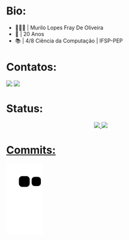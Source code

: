 <h1>Bio:</h1>

- 🧔🏻‍♂️ | Murilo Lopes Fray De Oliveira
- 📅 | 20 Anos
- 📚 | 4/8 Ciência da Computação | IFSP-PEP

<h1>Contatos:</h1>
 <div> 
  <a href = "mailto:murilofray01@gmail.com"><img src="https://img.shields.io/badge/Gmail-D14836?style=for-the-badge&logo=gmail&logoColor=white" target="_blank"></a>
  <a href="https://www.linkedin.com/in/murilo-lopes-419991196/" target="_blank"><img src="https://img.shields.io/badge/-LinkedIn-%230077B5?style=for-the-badge&logo=linkedin&logoColor=white" target="_blank"></a> 
  </div>
  
<h1>Status:</h1>
 <div>
<div align="center">
  <a href="https://github.com/MuriloFray">
  <img height="180em" src="https://github-readme-stats.vercel.app/api?username=MuriloFray&show_icons=true&theme=dracula&include_all_commits=true&count_private=true"/>
  <img height="180em" src="https://github-readme-stats.vercel.app/api/top-langs/?username=MuriloFray&layout=compact&langs_count=7&theme=dracula"/>
</div>
  
 <h1>Commits:</h1>
 
   ![Snake animation](https://github.com/MuriloFray/MuriloFray/blob/output/github-contribution-grid-snake.svg)
 
 

 
